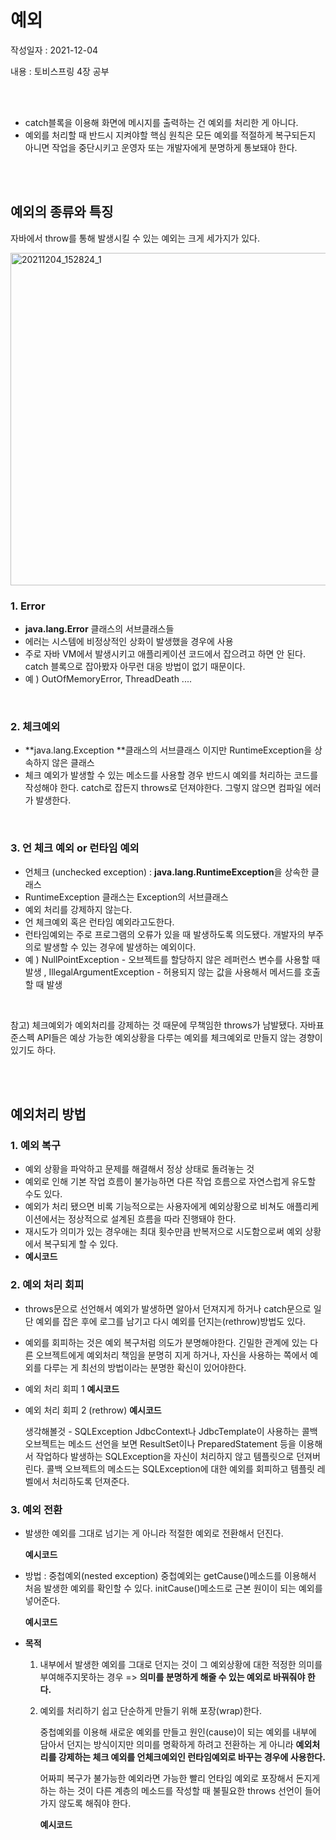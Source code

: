 # 예외

작성일자 : 2021-12-04

내용 : 토비스프링 4장 공부

<br><br>

- catch블록을 이용해 화면에 메시지를 출력하는 건 예외를 처리한 게 아니다.
- 예외를 처리할 때 반드시 지켜야할 핵심 원칙은 모든 예외를 적절하게 복구되든지 아니면 작업을 중단시키고 운영자 또는 개발자에게 분명하게 통보돼야 한다.



<br><br>

## 예외의 종류와 특징

자바에서 throw를 통해 발생시킬 수 있는 예외는 크게 세가지가 있다.

<img width="532" alt="20211204_152824_1" src="https://user-images.githubusercontent.com/56250078/144708812-4734d818-7630-42b0-8c92-4905e898fde5.png">

<br>

### 1. Error

- **java.lang.Error** 클래스의 서브클래스들
- 에러는 시스템에 비정상적인 상화이 발생했을 경우에 사용
- 주로 자바 VM에서 발생시키고 애플리케이션 코드에서 잡으려고 하면 안 된다.
  catch 블록으로 잡아봤자 아무런 대응 방법이 없기 때문이다. 
- 예 ) OutOfMemoryError, ThreadDeath ....

<br>

### 2. 체크예외

- **java.lang.Exception **클래스의 서브클래스 이지만 RuntimeException을 상속하지 않은 클래스
- 체크 예외가 발생할 수 있는 메소드를 사용할 경우 반드시 예외를 처리하는 코드를 작성해야 한다.
  catch로 잡든지 throws로 던져야한다. 그렇지 않으면 컴파일 에러가 발생한다.

<br>

### 3. 언 체크 예외 or 런타임 예외

- 언체크 (unchecked exception)  : **java.lang.RuntimeException**을 상속한 클래스
- RuntimeException 클래스는 Exception의 서브클래스
- 예외 처리를 강제하지 않는다.
- 언 체크예외 혹은 런타임 예외라고도한다.
- 런타임예외는 주로 프로그램의 오류가 있을 때 발생하도록 의도됐다. 
  개발자의 부주의로 발생할 수 있는 경우에 발생하는 예외이다.
- 예 ) NullPointException - 오브젝트를 할당하지 않은 레퍼런스 변수를 사용할 때 발생
       , IllegalArgumentException - 허용되지 않는 값을 사용해서 메서드를 호출할 때 발생  

<br>

참고) 
체크예외가 예외처리를 강제하는 것 때문에 무책임한 throws가 남발됐다.
자바표준스펙 API들은 예상 가능한 예외상황을 다루는 예외를 체크예외로 만들지 않는 경향이 있기도 하다.

<br><br>


## 예외처리 방법

### 1. 예외 복구

- 예외 상황을 파악하고 문제를 해결해서 정상 상태로 돌려놓는 것
- 예외로 인해 기본 작업 흐름이 불가능하면 다른 작업 흐름으로 자연스럽게 유도할 수도 있다.
- 예외가 처리 됐으면 비록 기능적으로는 사용자에게 예외상황으로 비쳐도 애플리케이션에서는 정상적으로 설계된 흐름을 따라 진행돼야 한다.
- 재시도가 의미가 있는 경우애는 최대 횟수만큼 반복저으로 시도함으로써 예외 상황에서 복구되게 할 수 있다.
- **예시코드**

### 2. 예외 처리 회피

- throws문으로 선언해서 예외가 발생하면 알아서 던져지게 하거나 catch문으로 일단 예외를 잡은 후에 로그를 남기고 다시 예외를 던지는(rethrow)방법도 있다.

- 예외를 회피하는 것은 예외 복구처럼 의도가 분명해야한다. 긴밀한 관계에 있는 다른 오브젝트에게 예외처리 책임을 분명히 지게 하거나, 자신을 사용하는 쪽에서 예외를 다루는 게 최선의 방법이라는 분명한 확신이 있어야한다.

  

- 예외 처리 회피 1
  **예시코드**

- 예외 처리 회피 2 (rethrow)
  **예시코드**

  

  생각해볼것 - SQLException
  JdbcContext나 JdbcTemplate이 사용하는 콜백오브젝트는 메소드 선언을 보면 ResultSet이나 PreparedStatement 등을 이용해서 작업하다 발생하는 SQLException을 자신이 처리하지 않고 템플릿으로 던져버린다. 콜백 오브젝트의 메소드는 SQLException에 대한 예외를 회피하고 템플릿 레벨에서 처리하도록 던져준다.







### 3. 예외 전환

- 발생한 예외를 그대로 넘기는 게 아니라 적절한 예외로 전환해서 던진다.

  **예시코드**

- 방법 : 중첩예외(nested exception)
             중첩예외는 getCause()메소드를 이용해서 처음 발생한 예외를 확인할 수 있다.
             initCause()메소드로 근본 원이이 되는 예외를 넣어준다.

  **예시코드**

  

- **목적**

  1. 내부에서 발생한 예외를 그대로 던지는 것이 그 예외상황에 대한 적정한 의미를 부여해주지못하는 경우 => **의미를 분명하게 해줄 수 있는 예외로 바꿔줘야 한다.**

  2. 예외를 처리하기 쉽고 단순하게 만들기 위해 포장(wrap)한다.

     중첩예외를 이용해 새로운 예외를 만들고 원인(cause)이 되는 예외를 내부에 담아서 던지는 방식이지만 의미를 명확하게 하려고 전환하는 게 아니라 **예외처리를 강제하는 체크 예외를 언체크예외인 런타임예외로 바꾸는 경우에 사용한다.**

     어짜피 복구가 불가능한 예외라면 가능한 빨리 언타임 예외로 포장해서 돈지게 하는 하는 것이 다른 계층의 메소드를 작성할 때 불필요한 throws 선언이 들어가지 않도록 해줘야 한다.


     
     **예시코드**



